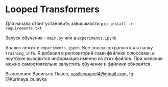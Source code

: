 # Looped Transformers

Для начала стоит установить зависимости ```pip install -r requirements.txt```

Запуск обучения - ```main.py``` или в ```experiments.ipynb```

Анализ лежит в ```experiments.ipynb```. Все лоссы сохраняются в папку ```training_info```. Я добавил в репозиторий сами файлики с лоссами, в ноутбуке выводится информация именно из этих файлов. При желании можно самостоятельно запустить обучение и файлики обновятся.

Выпоолнил: Васильев Павел, vasilievpavel4@gmail.com, tg: @Kurinaya_bulavka